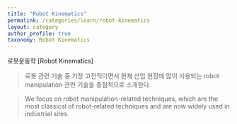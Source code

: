 ```yaml
---
title: "Robot Kinematics"
permalink: /categories/learn/robot-kinematics
layout: category
author_profile: true
taxonomy: Robot Kinematics
---
```


로봇운동학 [Robot Kinematics]  

>로봇 관련 기술 중 가장 고전적이면서 현재 산업 현장에 많이 사용되는 robot manipulation 관련 기술을 중점적으로 소개한다.

>We focus on robot manipulation-related techniques, which are the most classical of robot-related techniques and are now widely used in industrial sites.